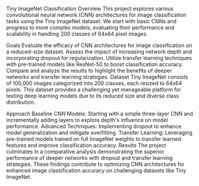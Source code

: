 Tiny ImageNet Classification
Overview
This project explores various convolutional neural network (CNN) architectures for image classification tasks using the Tiny ImageNet dataset. We start with basic CNNs and progress to more complex models, evaluating their performance and scalability in handling 200 classes of 64x64 pixel images.

Goals
Evaluate the efficacy of CNN architectures for image classification on a reduced-size dataset.
Assess the impact of increasing network depth and incorporating dropout for regularization.
Utilize transfer learning techniques with pre-trained models like ResNet-50 to boost classification accuracy.
Compare and analyze the results to highlight the benefits of deeper networks and transfer learning strategies.
Dataset
Tiny ImageNet consists of 100,000 images categorized into 200 classes, each resized to 64x64 pixels. This dataset provides a challenging yet manageable platform for testing deep learning models due to its reduced size and diverse class distribution.

Approach
Baseline CNN Models: Starting with a simple three-layer CNN and incrementally adding layers to explore depth's influence on model performance.
Advanced Techniques: Implementing dropout to enhance model generalization and mitigate overfitting.
Transfer Learning: Leveraging pre-trained models trained on full ImageNet weights to transfer learned features and improve classification accuracy.
Results
The project culminates in a comparative analysis demonstrating the superior performance of deeper networks with dropout and transfer learning strategies. These findings contribute to optimizing CNN architectures for enhanced image classification accuracy on challenging datasets like Tiny ImageNet.
